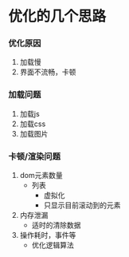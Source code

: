 # 优化的几个思路

### 优化原因

1. 加载慢
2. 界面不流畅，卡顿

### 加载问题

1. 加载js
2. 加载css
3. 加载图片

### 卡顿/渲染问题

1. dom元素数量
   - 列表
     - 虚拟化
     - 只显示目前滚动到的元素
2. 内存泄漏
   - 适时的清除数据
3. 操作耗时，事件等
   - 优化逻辑算法